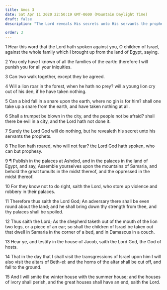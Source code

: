 ```yaml
---
title: Amos 3
date: Sat Apr 11 2020 22:50:19 GMT-0600 (Mountain Daylight Time)
draft: false
description: "The Lord reveals His secrets unto His servants the prophets—Because Israel rejects the prophets and follows evil, the nation is overwhelmed by an adversary."

order: 3
---
```

    
1 Hear this word that the Lord hath spoken against you, O children of Israel, against the whole family which I brought up from the land of Egypt, saying.

2 You only have I known of all the families of the earth: therefore I will punish you for all your iniquities.

3 Can two walk together, except they be agreed.

4 Will a lion roar in the forest, when he hath no prey? will a young lion cry out of his den, if he have taken nothing.

5 Can a bird fall in a snare upon the earth, where no gin is for him? shall one take up a snare from the earth, and have taken nothing at all.

6 Shall a trumpet be blown in the city, and the people not be afraid? shall there be evil in a city, and the Lord hath not done it.

7 Surely the Lord God will do nothing, but he revealeth his secret unto his servants the prophets.

8 The lion hath roared, who will not fear? the Lord God hath spoken, who can but prophesy.

9 ¶ Publish in the palaces at Ashdod, and in the palaces in the land of Egypt, and say, Assemble yourselves upon the mountains of Samaria, and behold the great tumults in the midst thereof, and the oppressed in the midst thereof.

10 For they know not to do right, saith the Lord, who store up violence and robbery in their palaces.

11 Therefore thus saith the Lord God; An adversary there shall be even round about the land; and he shall bring down thy strength from thee, and thy palaces shall be spoiled.

12 Thus saith the Lord; As the shepherd taketh out of the mouth of the lion two legs, or a piece of an ear; so shall the children of Israel be taken out that dwell in Samaria in the corner of a bed, and in Damascus in a couch.

13 Hear ye, and testify in the house of Jacob, saith the Lord God, the God of hosts.

14 That in the day that I shall visit the transgressions of Israel upon him I will also visit the altars of Beth-el: and the horns of the altar shall be cut off, and fall to the ground.

15 And I will smite the winter house with the summer house; and the houses of ivory shall perish, and the great houses shall have an end, saith the Lord.
